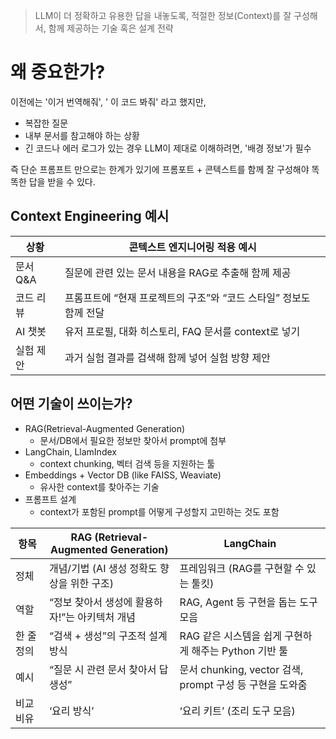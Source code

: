 > LLM이 더 정확하고 유용한 답을 내놓도록, 적절한 정보(Context)를 잘 구성해서, 함께 제공하는 기술 혹은 설계 전략


# 왜 중요한가?
이전에는 '이거 번역해줘', ' 이 코드 봐줘' 라고 했지만,
- 복잡한 질문
- 내부 문서를 참고해야 하는 상황
- 긴 코드나 에러 로그가 있는 경우
LLM이 제대로 이해하려면, '배경 정보'가 필수

즉 단순 프롬프트 만으로는 한계가 있기에 프롬포트 + 콘텍스트를 함께 잘 구성해야 똑똑한 답을 받을 수 있다.


## Context Engineering 예시
| 상황     | 콘텍스트 엔지니어링 적용 예시                        |
| ------ | --------------------------------------- |
| 문서 Q&A | 질문에 관련 있는 문서 내용을 RAG로 추출해 함께 제공         |
| 코드 리뷰  | 프롬프트에 “현재 프로젝트의 구조”와 “코드 스타일” 정보도 함께 전달 |
| AI 챗봇  | 유저 프로필, 대화 히스토리, FAQ 문서를 context로 넣기    |
| 실험 제안  | 과거 실험 결과를 검색해 함께 넣어 실험 방향 제안            |

## 어떤 기술이 쓰이는가?
- RAG(Retrieval-Augmented Generation)
	- 문서/DB에서 필요한 정보만 찾아서 prompt에 첨부
- LangChain, LlamIndex
	- context chunking, 벡터 검색 등을 지원하는 툴
- Embeddings + Vector DB (like FAISS, Weaviate)
	- 유사한 context를 찾아주는 기술
- 프롬프트 설계
	- context가 포함된 prompt를 어떻게 구성할지 고민하는 것도 포함

|항목|RAG (Retrieval-Augmented Generation)|LangChain|
|---|---|---|
|정체|개념/기법 (AI 생성 정확도 향상을 위한 구조)|프레임워크 (RAG를 구현할 수 있는 툴킷)|
|역할|“정보 찾아서 생성에 활용하자!”는 아키텍처 개념|RAG, Agent 등 구현을 돕는 도구 모음|
|한 줄 정의|“검색 + 생성”의 구조적 설계 방식|RAG 같은 시스템을 쉽게 구현하게 해주는 Python 기반 툴|
|예시|“질문 시 관련 문서 찾아서 답 생성”|문서 chunking, vector 검색, prompt 구성 등 구현을 도와줌|
|비교 비유|‘요리 방식’|‘요리 키트’ (조리 도구 모음)|

